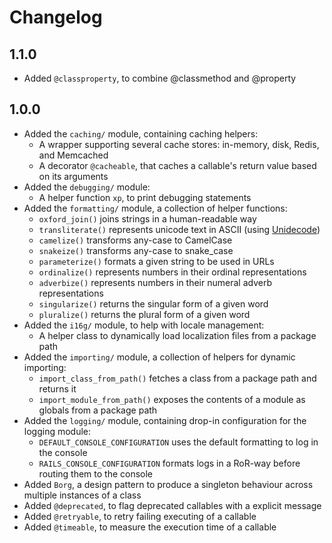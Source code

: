 # Changelog

## 1.1.0

- Added `@classproperty`, to combine @classmethod and @property

## 1.0.0

- Added the `caching/` module, containing caching helpers:
    - A wrapper supporting several cache stores: in-memory, disk, Redis, and Memcached
    - A decorator `@cacheable`, that caches a callable's return value based on its arguments
- Added the `debugging/` module:
    - A helper function `xp`, to print debugging statements
- Added the `formatting/` module, a collection of helper functions:
    - `oxford_join()` joins strings in a human-readable way
    - `transliterate()` represents unicode text in ASCII (using [Unidecode](https://github.com/avian2/unidecode))
    - `camelize()` transforms any-case to CamelCase
    - `snakeize()` transforms any-case to snake\_case
    - `parameterize()` formats a given string to be used in URLs
    - `ordinalize()` represents numbers in their ordinal representations
    - `adverbize()` represents numbers in their numeral adverb representations
    - `singularize()` returns the singular form of a given word
    - `pluralize()` returns the plural form of a given word
- Added the `i16g/` module, to help with locale management:
    - A helper class to dynamically load localization files from a package path
- Added the `importing/` module, a collection of helpers for dynamic importing:
    - `import_class_from_path()` fetches a class from a package path and returns it
    - `import_module_from_path()` exposes the contents of a module as globals from a package path
- Added the `logging/` module, containing drop-in configuration for the logging module:
    - `DEFAULT_CONSOLE_CONFIGURATION` uses the default formatting to log in the console
    - `RAILS_CONSOLE_CONFIGURATION` formats logs in a RoR-way before routing them to the console
- Added `Borg`, a design pattern to produce a singleton behaviour across multiple instances of a class
- Added `@deprecated`, to flag deprecated callables with a explicit message
- Added `@retryable`, to retry failing executing of a callable
- Added `@timeable`, to measure the execution time of a callable
